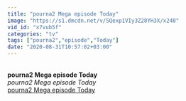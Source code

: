 ```yaml
---
title: "pourna2 Mega episode Today"
image: "https://s1.dmcdn.net/v/SQexp1VIy3Z28YH3X/x240"
vid_id: "x7vub5f"
categories: "tv"
tags: ["pourna2","episode","Today"]
date: "2020-08-31T10:57:02+03:00"
---
```

<br><b>pourna2 Mega episode Today</b><br> <i>pourna2 Mega episode Today</i><br> <u>pourna2 Mega episode Today</u>
